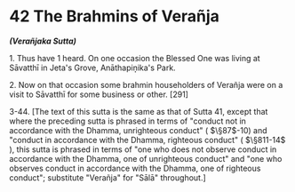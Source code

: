 # 42 The Brahmins of Verañja
***(Verañjaka Sutta)***

1\. Thus have 1 heard. On one occasion the Blessed One was living at Sāvatthī in Jeta's Grove, Anāthapiṇ̣ika's Park.

2\. Now on that occasion some brahmin householders of Verañja were on a visit to Sāvatthī for some business or other. [291]

3-44. [The text of this sutta is the same as that of Sutta 41, except that where the preceding sutta is phrased in terms of "conduct not in accordance with the Dhamma, unrighteous conduct" ( $\§87$-10) and "conduct in accordance with the Dhamma, righteous conduct" ( $\§811-14$ ), this sutta is phrased in terms of "one who does not observe conduct in accordance with the Dhamma, one of unrighteous conduct" and "one who observes conduct in accordance with the Dhamma, one of righteous conduct"; substitute "Verañja" for "Sālā" throughout.]